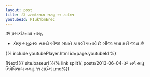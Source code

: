 ```yaml
---
layout: post
title: ૐ પ્રસકાંડનાય નમહ ૧૧ ટાઈમ્સ
youtubeId: PIukYbmErec
---
```

 
 
 ૐ પ્રસકાંડનાય નમહ  
 
 -  કોણ સમુદ્રતલ સમયે બીજા બધાને કાપલી બનાવે છે બીજા બધા મરી જાય છે 
 
  
 
  
 
 
 
 
 
 


{% include youtubePlayer.html id=page.youtubeId %}
 
[Next]({{ site.baseurl }}{% link  split1/_posts/2013-06-04-ૐ સર્વ સાધુ નિષેવિથાય નમહ ૧૧ ટાઈમ્સ.md%})
 
